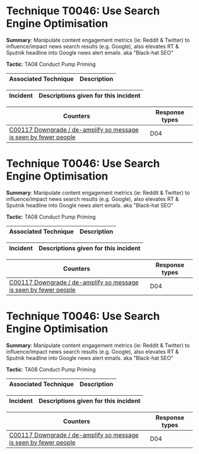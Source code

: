 # Technique T0046: Use Search Engine Optimisation

**Summary**: Manipulate content engagement metrics (ie: Reddit & Twitter) to influence/impact news search results (e.g. Google), also elevates RT & Sputnik headline into Google news alert emails. aka "Black-hat SEO"

**Tactic**: TA08 Conduct Pump Priming 


| Associated Technique | Description |
| --------- | ------------------------- |



| Incident | Descriptions given for this incident |
| -------- | -------------------- |



| Counters | Response types |
| -------- | -------------- |
| [C00117 Downgrade / de-amplify so message is seen by fewer people](../../generated_pages/counters/C00117.md) | D04 |


# Technique T0046: Use Search Engine Optimisation

**Summary**: Manipulate content engagement metrics (ie: Reddit & Twitter) to influence/impact news search results (e.g. Google), also elevates RT & Sputnik headline into Google news alert emails. aka "Black-hat SEO"

**Tactic**: TA08 Conduct Pump Priming 


| Associated Technique | Description |
| --------- | ------------------------- |



| Incident | Descriptions given for this incident |
| -------- | -------------------- |



| Counters | Response types |
| -------- | -------------- |
| [C00117 Downgrade / de-amplify so message is seen by fewer people](../../generated_pages/counters/C00117.md) | D04 |


# Technique T0046: Use Search Engine Optimisation

**Summary**: Manipulate content engagement metrics (ie: Reddit & Twitter) to influence/impact news search results (e.g. Google), also elevates RT & Sputnik headline into Google news alert emails. aka "Black-hat SEO"

**Tactic**: TA08 Conduct Pump Priming


| Associated Technique | Description |
| --------- | ------------------------- |



| Incident | Descriptions given for this incident |
| -------- | -------------------- |



| Counters | Response types |
| -------- | -------------- |
| [C00117 Downgrade / de-amplify so message is seen by fewer people](../../generated_pages/counters/C00117.md) | D04 |


